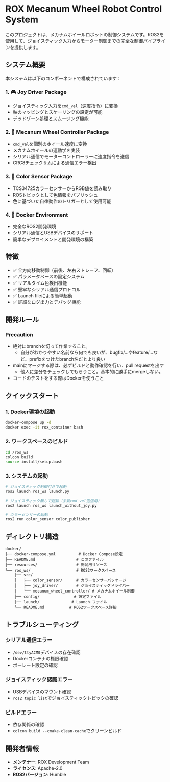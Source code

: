 # ROX Mecanum Wheel Robot Control System

このプロジェクトは、メカナムホイールロボットの制御システムです。ROS2を使用して、ジョイスティック入力からモーター制御までの完全な制御パイプラインを提供します。

## システム概要

本システムは以下のコンポーネントで構成されています：

### 1. 🎮 Joy Driver Package
- ジョイスティック入力を`cmd_vel`（速度指令）に変換
- 軸のマッピングとスケーリングの設定が可能
- デッドゾーン処理とスムージング機能

### 2. 🚗 Mecanum Wheel Controller Package  
- `cmd_vel`を個別のホイール速度に変換
- メカナムホイールの運動学を実装
- シリアル通信でモーターコントローラーに速度指令を送信
- CRC8チェックサムによる通信エラー検出

### 3. 🌈 Color Sensor Package
- TCS34725カラーセンサーからRGB値を読み取り
- ROSトピックとして色情報をパブリッシュ
- 色に基づいた自律動作のトリガーとして使用可能

### 4. 🐳 Docker Environment
- 完全なROS2開発環境
- シリアル通信とUSBデバイスのサポート
- 簡単なデプロイメントと開発環境の構築

## 特徴

- ✅ 全方向移動制御（前後、左右ストレーフ、回転）
- ✅ パラメータベースの設定システム
- ✅ リアルタイム色検出機能
- ✅ 堅牢なシリアル通信プロトコル
- ✅ Launch fileによる簡単起動
- ✅ 詳細なログ出力とデバッグ機能

## 開発ルール

### Precaution
- 絶対にbranchを切って作業すること。
  - 自分がわかりやすい名前なら何でも良いが、bugfix/...やfeature/...など、prefixをつけたbranch名だとより良い
- mainにマージする際は、必ずビルドと動作確認を行い、pull requestを出す
  - 他人に差分をチェックしてもらうこと。基本的に勝手にmergeしない。
- コードのテストをする際はDockerを使うこと

## クイックスタート

### 1. Docker環境の起動
```bash
docker-compose up -d
docker exec -it rox_container bash
```

### 2. ワークスペースのビルド
```bash
cd /ros_ws
colcon build
source install/setup.bash
```

### 3. システムの起動
```bash
# ジョイスティック制御付きで起動
ros2 launch ros_ws launch.py

# ジョイスティック無しで起動（手動cmd_vel送信用）
ros2 launch ros_ws launch_without_joy.py

# カラーセンサーの起動
ros2 run color_sensor color_publisher
```

## ディレクトリ構造

```
docker/
├── docker-compose.yml          # Docker Compose設定
├── README.md                  # このファイル
├── resources/                 # 開発用リソース
└── ros_ws/                    # ROS2ワークスペース
    ├── src/
    │   ├── color_sensor/      # カラーセンサーパッケージ
    │   ├── joy_driver/        # ジョイスティックドライバー
    │   └── mecanum_wheel_controller/ # メカナムホイール制御
    ├── config/               # 設定ファイル
    ├── launch/              # Launch ファイル
    └── README.md           # ROS2ワークスペース詳細
```

## トラブルシューティング

### シリアル通信エラー
- `/dev/ttyACM0`デバイスの存在確認
- Dockerコンテナの権限確認
- ボーレート設定の確認

### ジョイスティック認識エラー  
- USBデバイスのマウント確認
- `ros2 topic list`でジョイスティックトピックの確認

### ビルドエラー
- 依存関係の確認
- `colcon build --cmake-clean-cache`でクリーンビルド

## 開発者情報

- **メンテナー**: ROX Development Team
- **ライセンス**: Apache-2.0
- **ROS2バージョン**: Humble
